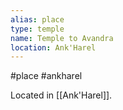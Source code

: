 ```yaml
---
alias: place
type: temple
name: Temple to Avandra
location: Ank'Harel
---
```


#place #ankharel 

Located in [[Ank'Harel]].